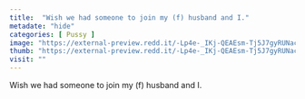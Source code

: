 ```yaml
---
title:  "Wish we had someone to join my (f) husband and I."
metadate: "hide"
categories: [ Pussy ]
image: "https://external-preview.redd.it/-Lp4e-_IKj-QEAEsm-Tj5J7gyRUNacZxuY9nGpmsuGY.jpg?auto=webp&s=43c8471206a8a60de591a3a602834fd2b6970c9e"
thumb: "https://external-preview.redd.it/-Lp4e-_IKj-QEAEsm-Tj5J7gyRUNacZxuY9nGpmsuGY.jpg?width=320&crop=smart&auto=webp&s=1b183eccefc48871d5a4b85efa4c1e6194bfd0f7"
visit: ""
---
```

Wish we had someone to join my (f) husband and I.
